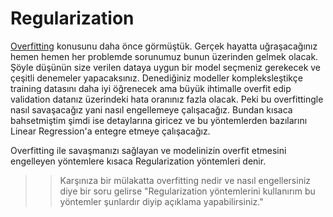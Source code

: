 # Regularization #

[Overfitting](https://github.com/berkedilekoglu/machine-learning/tree/main/notes/Training_Models/Bias_Variance_Overfitting_Underfitting#overfitting-underfitting) konusunu daha önce görmüştük. Gerçek hayatta uğraşacağınız hemen hemen her problemde sorunumuz bunun üzerinden gelmek olacak. Şöyle düşünün size verilen dataya uygun bir model seçmeniz gerekecek ve çeşitli denemeler yapacaksınız. Denediğiniz modeller kompleksleştikçe training datasını daha iyi öğrenecek ama büyük ihtimalle overfit edip validation datanız üzerindeki hata oranınız fazla olacak. Peki bu overfittingle nasıl savaşacağız yani nasıl engellemeye çalışacağız. Bundan kısaca bahsetmiştim şimdi ise detaylarına giricez ve bu yöntemlerden bazılarını Linear Regression'a entegre etmeye çalışacağız.

Overfitting ile savaşmanızı sağlayan ve modelinizin overfit etmesini engelleyen yöntemlere kısaca Regularization yöntemleri denir. 

>> Karşınıza bir mülakatta overfitting nedir ve nasıl engellersiniz diye bir soru gelirse "Regularization yöntemlerini kullanırım bu yöntemler şunlardır diyip açıklama yapabilirsiniz."